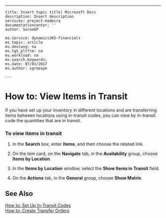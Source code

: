 ---
    title: Insert topic title| Microsoft Docs
    description: Insert description
    services: project-madeira
    documentationcenter: ''
    author: SorenGP

    ms.service: dynamics365-financials
    ms.topic: article
    ms.devlang: na
    ms.tgt_pltfrm: na
    ms.workload: na
    ms.search.keywords:
    ms.date: 07/01/2017
    ms.author: sgroespe

    ---
# How to: View Items in Transit
If you have set up your inventory in different locations and are transferring items between locations using in-transit codes, you can view by in-transit code the quantities that are in transit.  
  
### To view items in transit  
  
1.  In the **Search** box, enter **Items**, and then choose the related link.  
  
2.  On the tem card, on the **Navigate** tab, in the **Availability** group, choose **Items by Location**.  
  
3.  In the **Items by Location** window, select the **Show Items in Transit** field.  
  
4.  On the **Actions** tab, in the **General** group, choose **Show Matrix**.  
  
## See Also  
 [How to: Set Up In-Transit Codes](../how-to-set-up-in-transit-codes.md)   
 [How to: Create Transfer Orders](../how-to-create-transfer-orders.md)
